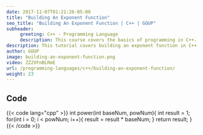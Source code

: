 ```yaml
---
date: 2017-11-07T01:21:26-05:00
title: "Building An Exponent Function"
seo_title: "Building An Exponent Function | C++ | GOUP"
subheader:
     greeting: C++ - Programming Language
     description: This course covers the basics of programming in C++. Work your way through the videos/articles and I'll teach you everything you need to know to start your programming journey!
description: This tutorial covers building an exponent function in C++.
author: GOUP
image: building-an-exponent-function.png
video: ZZ2VFnBLRmE
url: /programming-languages/c++/building-an-exponent-function/
weight: 23
---
```


## Code

{{< code lang="cpp" >}}
int power(int baseNum, powNum){
     int result = 1;
     for(int i = 0; i < powNum; i++){
          result = result * baseNum;
     }
     return result;
}
{{< /code >}}